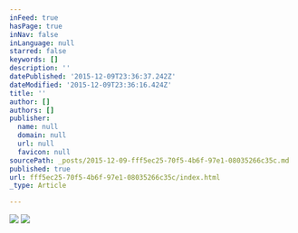 ```yaml
---
inFeed: true
hasPage: true
inNav: false
inLanguage: null
starred: false
keywords: []
description: ''
datePublished: '2015-12-09T23:36:37.242Z'
dateModified: '2015-12-09T23:36:16.424Z'
title: ''
author: []
authors: []
publisher:
  name: null
  domain: null
  url: null
  favicon: null
sourcePath: _posts/2015-12-09-fff5ec25-70f5-4b6f-97e1-08035266c35c.md
published: true
url: fff5ec25-70f5-4b6f-97e1-08035266c35c/index.html
_type: Article

---
```

![](https://the-grid-user-content.s3-us-west-2.amazonaws.com/fd7941a1-5b89-4bfc-b1f9-8a3a0a625666.jpg)
![](https://the-grid-user-content.s3-us-west-2.amazonaws.com/26e04210-6685-440d-80c5-6516841e6a3f.jpg)